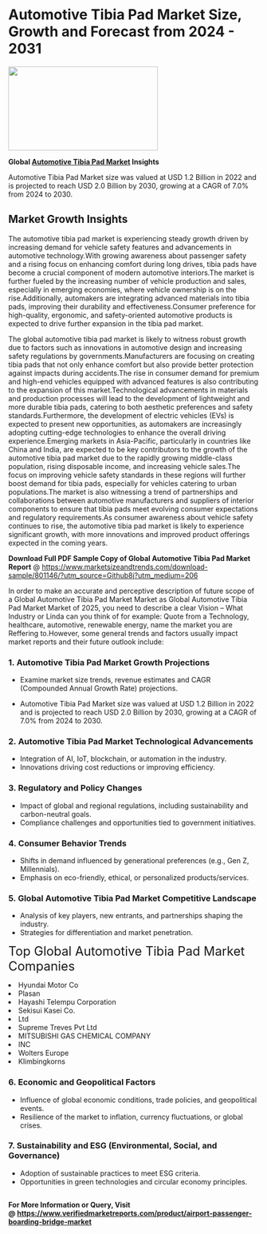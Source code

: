 <H1>Automotive Tibia Pad Market Size, Growth and Forecast from 2024 - 2031</H1><img class="aligncenter size-medium wp-image-584254" src="https://thirdeyenews.in/wp-content/uploads/2024/09/Global-Market-Research-300x168.jpeg" alt="" width="300" height="168" /><p><strong>Global&nbsp;<a href="https://www.marketsizeandtrends.com/download-sample/801146/?utm_source=Github8j?utm_medium=206">Automotive Tibia Pad Market</a> Insights</strong></p><p>Automotive Tibia Pad Market size was valued at USD 1.2 Billion in 2022 and is projected to reach USD 2.0 Billion by 2030, growing at a CAGR of 7.0% from 2024 to 2030.</p><p><h2>Market Growth Insights</h2> <p>The automotive tibia pad market is experiencing steady growth driven by increasing demand for vehicle safety features and advancements in automotive technology.With growing awareness about passenger safety and a rising focus on enhancing comfort during long drives, tibia pads have become a crucial component of modern automotive interiors.The market is further fueled by the increasing number of vehicle production and sales, especially in emerging economies, where vehicle ownership is on the rise.Additionally, automakers are integrating advanced materials into tibia pads, improving their durability and effectiveness.Consumer preference for high-quality, ergonomic, and safety-oriented automotive products is expected to drive further expansion in the tibia pad market.</p> <p>The global automotive tibia pad market is likely to witness robust growth due to factors such as innovations in automotive design and increasing safety regulations by governments.Manufacturers are focusing on creating tibia pads that not only enhance comfort but also provide better protection against impacts during accidents.The rise in consumer demand for premium and high-end vehicles equipped with advanced features is also contributing to the expansion of this market.Technological advancements in materials and production processes will lead to the development of lightweight and more durable tibia pads, catering to both aesthetic preferences and safety standards.Furthermore, the development of electric vehicles (EVs) is expected to present new opportunities, as automakers are increasingly adopting cutting-edge technologies to enhance the overall driving experience.Emerging markets in Asia-Pacific, particularly in countries like China and India, are expected to be key contributors to the growth of the automotive tibia pad market due to the rapidly growing middle-class population, rising disposable income, and increasing vehicle sales.The focus on improving vehicle safety standards in these regions will further boost demand for tibia pads, especially for vehicles catering to urban populations.The market is also witnessing a trend of partnerships and collaborations between automotive manufacturers and suppliers of interior components to ensure that tibia pads meet evolving consumer expectations and regulatory requirements.As consumer awareness about vehicle safety continues to rise, the automotive tibia pad market is likely to experience significant growth, with more innovations and improved product offerings expected in the coming years.<p><span class=""><strong>Download Full PDF Sample Copy of Global Automotive Tibia Pad Market Report</strong> @ <a href="https://www.marketsizeandtrends.com/download-sample/801146/?utm_source=Github8j?utm_medium=206" target="_blank">https://www.marketsizeandtrends.com/download-sample/801146/?utm_source=Github8j?utm_medium=206</a></span></p><p>In order to make an accurate and perceptive description of future scope of a Global&nbsp;Automotive Tibia Pad Market Market as Global&nbsp;Automotive Tibia Pad Market Market of 2025, you need to describe a clear Vision &ndash; What Industry or Linda can you think of for example: Quote from a Technology, healthcare, automotive, renewable energy, name the market you are Reffering to.However, some general trends and factors usually impact market reports and their future outlook include:</p><h3>1.&nbsp;<strong>Automotive Tibia Pad Market Growth Projections</strong></h3><ul><li>Examine market size trends, revenue estimates and CAGR (Compounded Annual Growth Rate) projections.</li><li><p>Automotive Tibia Pad Market size was valued at USD 1.2 Billion in 2022 and is projected to reach USD 2.0 Billion by 2030, growing at a CAGR of 7.0% from 2024 to 2030.</p></li></ul><h3>2.&nbsp;<strong>Automotive Tibia Pad Market Technological Advancements</strong></h3><ul><li>Integration of AI, IoT, blockchain, or automation in the industry.</li><li>Innovations driving cost reductions or improving efficiency.</li></ul><h3>3.&nbsp;<strong>Regulatory and Policy Changes</strong></h3><ul><li>Impact of global and regional regulations, including sustainability and carbon-neutral goals.</li><li>Compliance challenges and opportunities tied to government initiatives.</li></ul><h3>4.&nbsp;<strong>Consumer Behavior Trends</strong></h3><ul><li>Shifts in demand influenced by generational preferences (e.g., Gen Z, Millennials).</li><li>Emphasis on eco-friendly, ethical, or personalized products/services.</li></ul><h3>5.&nbsp;<strong>Global Automotive Tibia Pad Market Competitive Landscape</strong></h3><ul><li>Analysis of key players, new entrants, and partnerships shaping the industry.</li><li>Strategies for differentiation and market penetration.</li></ul><p data-pm-slice="1 1 []"><span style="color: inherit; font-family: inherit; font-size: 25px;">Top Global Automotive Tibia Pad Market Companies</span></p><div class="" data-test-id=""><p><li>Hyundai Motor Co</li><li> Plasan</li><li> Hayashi Telempu Corporation</li><li> Sekisui Kasei Co.</li><li> Ltd</li><li> Supreme Treves Pvt Ltd</li><li> MITSUBISHI GAS CHEMICAL COMPANY</li><li> INC</li><li> Wolters Europe</li><li> Klimbingkorns</li></p></div><h3>6.&nbsp;<strong>Economic and Geopolitical Factors</strong></h3><ul><li>Influence of global economic conditions, trade policies, and geopolitical events.</li><li>Resilience of the market to inflation, currency fluctuations, or global crises.</li></ul><h3>7.&nbsp;<strong>Sustainability and ESG (Environmental, Social, and Governance)</strong></h3><ul><li>Adoption of sustainable practices to meet ESG criteria.</li><li>Opportunities in green technologies and circular economy principles.</li></ul><h2><strong style="font-size: 14px;">For More Information or Query, Visit @&nbsp;</strong><a style="background-color: #ffffff; font-size: 14px;" href="https://www.marketsizeandtrends.com/report/automotive-tibia-pad-market/" target="_blank">https://www.verifiedmarketreports.com/product/airport-passenger-boarding-bridge-market</a></h2>